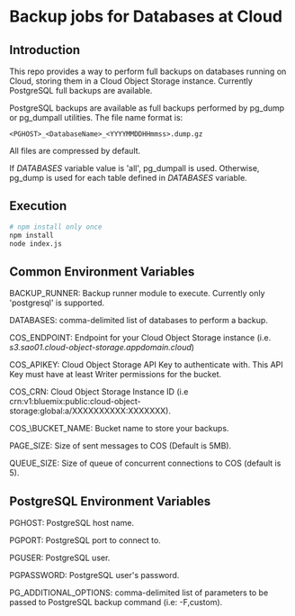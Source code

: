 # Backup jobs for Databases at Cloud

## Introduction

This repo provides a way to perform full backups on databases running on Cloud, storing them in a Cloud Object Storage instance. Currently PostgreSQL full backups are available.

PostgreSQL backups are available as full backups performed by pg\_dump or pg\_dumpall utilities. The file name format is:

```
<PGHOST>_<DatabaseName>_<YYYYMMDDHHmmss>.dump.gz
```

All files are compressed by default.

If *DATABASES* variable value is 'all', pg\_dumpall is used. Otherwise, pg\_dump is used for each table defined in *DATABASES* variable.

## Execution
```bash
# npm install only once
npm install
node index.js
```

## Common Environment Variables

BACKUP_RUNNER: Backup runner module to execute. Currently only 'postgresql' is supported.

DATABASES: comma-delimited list of databases to perform a backup.

COS_ENDPOINT: Endpoint for your Cloud Object Storage instance (i.e. *s3.sao01.cloud-object-storage.appdomain.cloud*)

COS_APIKEY: Cloud Object Storage API Key to authenticate with. This API Key must have at least Writer permissions for the bucket.

COS_CRN: Cloud Object Storage Instance ID (i.e crn:v1:bluemix:public:cloud-object-storage:global:a/XXXXXXXXXX:XXXXXXX).

COS_\BUCKET\_NAME: Bucket name to store your backups. 

PAGE_SIZE: Size of sent messages to COS (Default is 5MB).

QUEUE_SIZE: Size of queue of concurrent connections to COS (default is 5).

## PostgreSQL Environment Variables 

PGHOST: PostgreSQL host name.

PGPORT: PostgreSQL port to connect to.

PGUSER: PostgreSQL user.

PGPASSWORD: PostgreSQL user's password.

PG\_ADDITIONAL\_OPTIONS: comma-delimited list of parameters to be passed to PostgreSQL backup command (i.e: -F,custom).